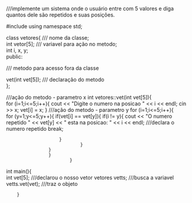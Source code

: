 ///implemente um sistema onde o usuário entre com 5 valores e diga quantos dele são repetidos e suas posições.

#include <iostream>
using namespace std;

class vetores{ 		/// nome da classe;																	
int vetor[5];		/// variavel para ação no metodo;																			
int i, x, y;	
public: 

/// metodo para acesso fora da classe

vet(int vet[5]);  /// declaração do metodo																	
};

///ação do metodo - parametro x
int vetores::vet(int vet[5]){															
	for (i=1;i<=5;i++){
    		cout << "Digite o numero na posicao " << i << endl;
    		cin >> x;
    		vet[i] = x;
					}
///ação do metodo - parametro y
	for (i=1;i<=5;i++){																	
    for (y=1;y<=5;y++){
            if(vet[i] == vet[y]){
            if(i != y){
    cout << "O numero repetido " << vet[y] <<  " esta na posicao: " << i << endl; ///declara o numero repetido
        break;

    					}
								}
					}
					}
							}
int main(){ 																			
	int vet[5];			///declarou o nosso vetor
	vetores vetts;		///busca a variavel
	vetts.vet(vet);		///traz o objeto

		}

